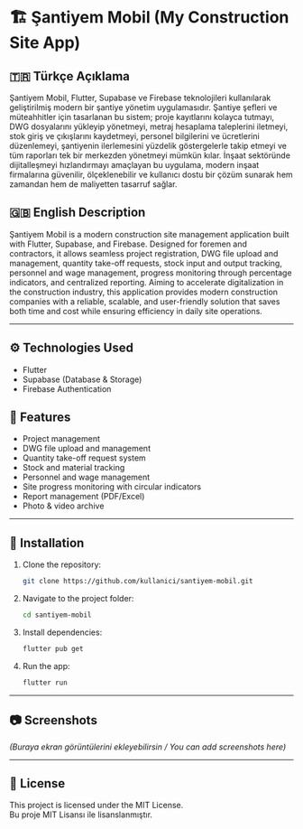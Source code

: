 # 🏗️ Şantiyem Mobil (My Construction Site App)

## 🇹🇷 Türkçe Açıklama
Şantiyem Mobil, Flutter, Supabase ve Firebase teknolojileri kullanılarak geliştirilmiş modern bir şantiye yönetim uygulamasıdır. Şantiye şefleri ve müteahhitler için tasarlanan bu sistem; proje kayıtlarını kolayca tutmayı, DWG dosyalarını yükleyip yönetmeyi, metraj hesaplama taleplerini iletmeyi, stok giriş ve çıkışlarını kaydetmeyi, personel bilgilerini ve ücretlerini düzenlemeyi, şantiyenin ilerlemesini yüzdelik göstergelerle takip etmeyi ve tüm raporları tek bir merkezden yönetmeyi mümkün kılar. İnşaat sektöründe dijitalleşmeyi hızlandırmayı amaçlayan bu uygulama, modern inşaat firmalarına güvenilir, ölçeklenebilir ve kullanıcı dostu bir çözüm sunarak hem zamandan hem de maliyetten tasarruf sağlar.  

## 🇬🇧 English Description
Şantiyem Mobil is a modern construction site management application built with Flutter, Supabase, and Firebase. Designed for foremen and contractors, it allows seamless project registration, DWG file upload and management, quantity take-off requests, stock input and output tracking, personnel and wage management, progress monitoring through percentage indicators, and centralized reporting. Aiming to accelerate digitalization in the construction industry, this application provides modern construction companies with a reliable, scalable, and user-friendly solution that saves both time and cost while ensuring efficiency in daily site operations.  

---

## ⚙️ Technologies Used
- Flutter  
- Supabase (Database & Storage)  
- Firebase Authentication  

## 📌 Features
- Project management  
- DWG file upload and management  
- Quantity take-off request system  
- Stock and material tracking  
- Personnel and wage management  
- Site progress monitoring with circular indicators  
- Report management (PDF/Excel)  
- Photo & video archive  

---

## 🚀 Installation
1. Clone the repository:
   ```bash
   git clone https://github.com/kullanici/santiyem-mobil.git
   ```
2. Navigate to the project folder:
   ```bash
   cd santiyem-mobil
   ```
3. Install dependencies:
   ```bash
   flutter pub get
   ```
4. Run the app:
   ```bash
   flutter run
   ```

---

## 📷 Screenshots
*(Buraya ekran görüntülerini ekleyebilirsin / You can add screenshots here)*

---

## 📄 License
This project is licensed under the MIT License.  
Bu proje MIT Lisansı ile lisanslanmıştır.

